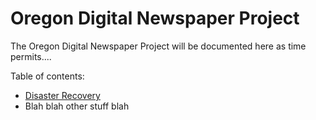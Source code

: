 # Oregon Digital Newspaper Project

The Oregon Digital Newspaper Project will be documented here as time permits....

Table of contents:

- [Disaster Recovery](disaster-recovery.md)
- Blah blah other stuff blah
